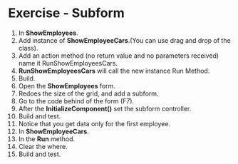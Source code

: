 ﻿# Exercise - Subform

1. In **ShowEmployees**.  
2. Add instance of **ShowEmployeeCars**.(You can use drag and drop of the class).
3. Add an action method (no return value and no parameters received) name it RunShowEmployeesCars.
4. **RunShowEmployeesCars** will call the new instance Run Method.
5. Build.
6. Open the **ShowEmployees** form.
7. Redoes the size of the grid, and add a subform.
8. Go to the code behind of the form (F7).
9. After the **InitializeComponent()** set the subform controller.
10. Build and test.
11. Notice that you get data only for the first employee.
12. In **ShowEmployeeCars**.
13. In the **Run** method.
14. Clear the where.
15. Build and test.
